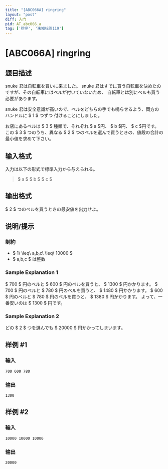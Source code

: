 ```yaml
---
title: "[ABC066A] ringring"
layout: "post"
diff: 入门
pid: AT_abc066_a
tag: ['排序', '未知标签119']
---
```


# [ABC066A] ringring

## 题目描述

[problemUrl]: https://atcoder.jp/contests/abc066/tasks/abc066_a

snuke 君は自転車を買いに来ました。 snuke 君はすでに買う自転車を決めたのですが、その自転車にはベルが付いていないため、 自転車とは別にベルも買う必要があります。

snuke 君は安全意識が高いので、ベルをどちらの手でも鳴らせるよう、両方のハンドルに $ 1 $ つずつ 付けることにしました。

お店にあるベルは $ 3 $ 種類で、それぞれ $ a $円、 $ b $円、 $ c $円です。 この $ 3 $ つのうち、異なる $ 2 $ つのベルを選んで買うときの、値段の合計の最小値を求めて下さい。

## 输入格式

入力は以下の形式で標準入力から与えられる。

> $ a $ $ b $ $ c $

## 输出格式

$ 2 $ つのベルを買うときの最安値を出力せよ。

## 说明/提示

### 制約

- $ 1\ \leq\ a,b,c\ \leq\ 10000 $
- $ a,b,c $ は整数

### Sample Explanation 1

$ 700 $ 円のベルと $ 600 $ 円のベルを買うと、 $ 1300 $ 円かかります。 $ 700 $ 円のベルと $ 780 $ 円のベルを買うと、 $ 1480 $ 円かかります。 $ 600 $ 円のベルと $ 780 $ 円のベルを買うと、 $ 1380 $ 円かかります。 よって、一番安いのは $ 1300 $ 円です。

### Sample Explanation 2

どの $ 2 $ つを選んでも $ 20000 $ 円かかってしまいます。

## 样例 #1

### 输入

```
700 600 780
```

### 输出

```
1300
```

## 样例 #2

### 输入

```
10000 10000 10000
```

### 输出

```
20000
```

